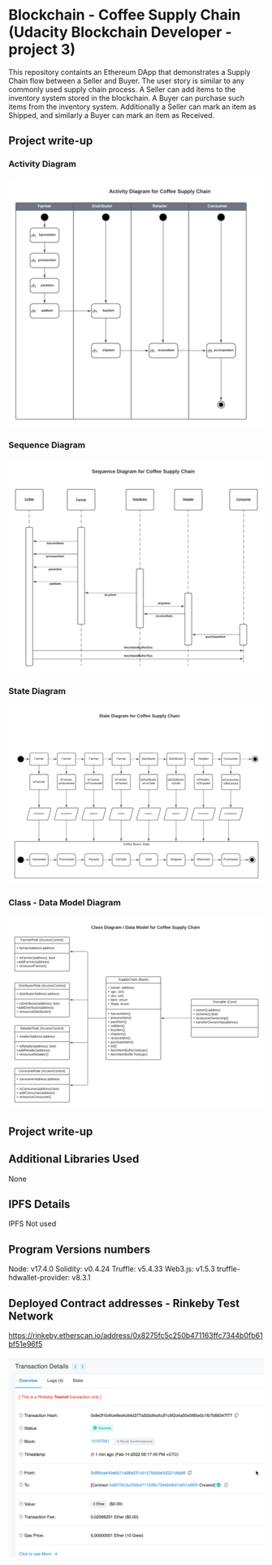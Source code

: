 # Blockchain - Coffee Supply Chain (Udacity Blockchain Developer - project 3)
This repository containts an Ethereum DApp that demonstrates a Supply Chain flow between a Seller and Buyer. The user story is similar to any commonly used supply chain process. A Seller can add items to the inventory system stored in the blockchain. A Buyer can purchase such items from the inventory system. Additionally a Seller can mark an item as Shipped, and similarly a Buyer can mark an item as Received.

## Project write-up

### Activity Diagram
![Activity Diagram](uml/ActivityDiagram.png)

### Sequence Diagram
![Sequence Diagram](uml/SequenceDiagram.png)

### State Diagram
![State Diagram](uml/StateDiagram.png)

### Class - Data Model Diagram
![Class Diagram](uml/UMLClassDiagram.png)

## Project write-up
## Additional Libraries Used
None
## IPFS Details
IPFS Not used
## Program Versions numbers
Node: v17.4.0
Solidity: v0.4.24
Truffle: v5.4.33
Web3.js: v1.5.3
truffle-hdwallet-provider: v8.3.1
## Deployed Contract addresses - Rinkeby Test Network
https://rinkeby.etherscan.io/address/0x8275fc5c250b471163ffc7344b0fb61bf51e96f5

![rinkeby contract](rinkebycontract.png)
